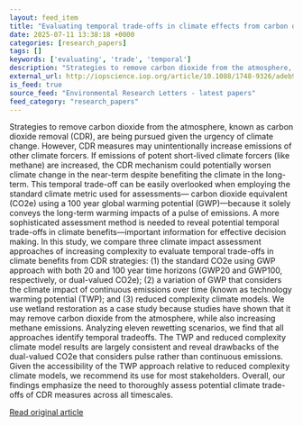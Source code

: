 ```yaml
---
layout: feed_item
title: "Evaluating temporal trade-offs in climate effects from carbon dioxide removal strategies across different metrics: a case study on wetland restoration"
date: 2025-07-11 13:38:18 +0000
categories: [research_papers]
tags: []
keywords: ['evaluating', 'trade', 'temporal']
description: "Strategies to remove carbon dioxide from the atmosphere, known as carbon dioxide removal (CDR), are being pursued given the urgency of climate change"
external_url: http://iopscience.iop.org/article/10.1088/1748-9326/adeb9d
is_feed: true
source_feed: "Environmental Research Letters - latest papers"
feed_category: "research_papers"
---
```


Strategies to remove carbon dioxide from the atmosphere, known as carbon dioxide removal (CDR), are being pursued given the urgency of climate change. However, CDR measures may unintentionally increase emissions of other climate forcers. If emissions of potent short-lived climate forcers (like methane) are increased, the CDR mechanism could potentially worsen climate change in the near-term despite benefiting the climate in the long-term. This temporal trade-off can be easily overlooked when employing the standard climate metric used for assessments— carbon dioxide equivalent (CO2e) using a 100 year global warming potential (GWP)—because it solely conveys the long-term warming impacts of a pulse of emissions. A more sophisticated assessment method is needed to reveal potential temporal trade-offs in climate benefits—important information for effective decision making. In this study, we compare three climate impact assessment approaches of increasing complexity to evaluate temporal trade-offs in climate benefits from CDR strategies: (1) the standard CO2e using GWP approach with both 20 and 100 year time horizons (GWP20 and GWP100, respectively, or dual-valued CO2e); (2) a variation of GWP that considers the climate impact of continuous emissions over time (known as technology warming potential (TWP); and (3) reduced complexity climate models. We use wetland restoration as a case study because studies have shown that it may remove carbon dioxide from the atmosphere, while also increasing methane emissions. Analyzing eleven rewetting scenarios, we find that all approaches identify temporal tradeoffs. The TWP and reduced complexity climate model results are largely consistent and reveal drawbacks of the dual-valued CO2e that considers pulse rather than continuous emissions. Given the accessibility of the TWP approach relative to reduced complexity climate models, we recommend its use for most stakeholders. Overall, our findings emphasize the need to thoroughly assess potential climate trade-offs of CDR measures across all timescales.

[Read original article](http://iopscience.iop.org/article/10.1088/1748-9326/adeb9d)
